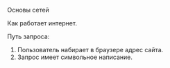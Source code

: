 Основы сетей

Как работает интернет.

Путь запроса: 

1. Пользователь набирает в браузере адрес сайта.
2. Запрос имеет символьное написание.

